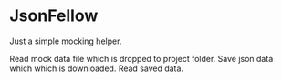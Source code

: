 # JsonFellow

Just a simple mocking helper.

Read mock data file which is dropped to project folder.
Save json data which which is downloaded.
Read saved data.
